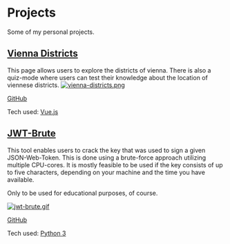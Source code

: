 # Projects

Some of my personal projects. 

## [Vienna Districts](https://vienna-districts.danielkaufmann.at/)

This page allows users to explore the districts of vienna. 
There is also a quiz-mode where users can test their knowledge about the location of viennese districts.
[![vienna-districts.png](https://api.danielkaufmann.at/uploads/vienna_districts_dd30f97b0e.png?updated_at=2023-03-08T12:37:13.974Z)](https://vienna-districts.danielkaufmann.at/)

[GitHub](https://github.com/dkaufmann96/vienna-districts)

Tech used: [Vue.js](https://vuejs.org/)

## [JWT-Brute](https://github.com/dkaufmann96/jwt-brute)

This tool enables users to crack the key that was used to sign a given JSON-Web-Token. 
This is done using a brute-force approach utilizing multiple CPU-cores.
It is mostly feasible to be used if the key consists of up to five characters, depending on your machine and the time you have available.

Only to be used for educational purposes, of course.

[![jwt-brute.gif](https://api.danielkaufmann.at/uploads/jwt_brute_e21ac91913.gif?updated_at=2023-03-08T12:37:43.406Z)](https://github.com/dkaufmann96/jwt-brute)

[GitHub](https://github.com/dkaufmann96/jwt-brute)

Tech used: [Python 3](https://www.python.org/)